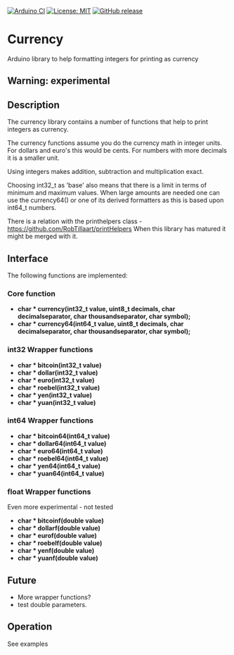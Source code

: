 
[![Arduino CI](https://github.com/RobTillaart/currency/workflows/Arduino%20CI/badge.svg)](https://github.com/marketplace/actions/arduino_ci)
[![License: MIT](https://img.shields.io/badge/license-MIT-green.svg)](https://github.com/RobTillaart/currency/blob/master/LICENSE)
[![GitHub release](https://img.shields.io/github/release/RobTillaart/printHelpers.svg?maxAge=3600)](https://github.com/RobTillaart/currency/releases)



# Currency

Arduino library to help formatting integers for printing as currency

## Warning: experimental


## Description

The currency library contains a number of functions that help to print 
integers as currency.

The currency functions assume you do the currency math in integer units.
For dollars and euro's this would be cents. For numbers with more decimals 
it is a smaller unit. 

Using integers makes addition, subtraction and multiplication exact. 

Choosing int32_t as 'base' also means that there is a limit in terms 
of minimum and maximum values. When large amounts are needed one can 
use the currency64() or one of its derived formatters as this is based
upon int64_t numbers.

There is a relation with the printhelpers class - https://github.com/RobTillaart/printHelpers
When this library has matured it might be merged with it.


## Interface

The following functions are implemented:


### Core function

- **char \* currency(int32_t value, uint8_t decimals, char decimalseparator, char thousandseparator, char symbol);** 
- **char \* currency64(int64_t value, uint8_t decimals, char decimalseparator, char thousandseparator, char symbol);**


### int32 Wrapper functions

- **char \* bitcoin(int32_t value)**
- **char \* dollar(int32_t value)**
- **char \* euro(int32_t value)**
- **char \* roebel(int32_t value)**
- **char \* yen(int32_t value)**
- **char \* yuan(int32_t value)**


### int64 Wrapper functions

- **char \* bitcoin64(int64_t value)**
- **char \* dollar64(int64_t value)**
- **char \* euro64(int64_t value)**
- **char \* roebel64(int64_t value)**
- **char \* yen64(int64_t value)**
- **char \* yuan64(int64_t value)**


### float Wrapper functions

Even more experimental - not tested

- **char \* bitcoinf(double value)**
- **char \* dollarf(double value)**
- **char \* eurof(double value)**
- **char \* roebelf(double value)**
- **char \* yenf(double value)**
- **char \* yuanf(double value)**


## Future

- More wrapper functions?
- test double parameters.


## Operation

See examples

